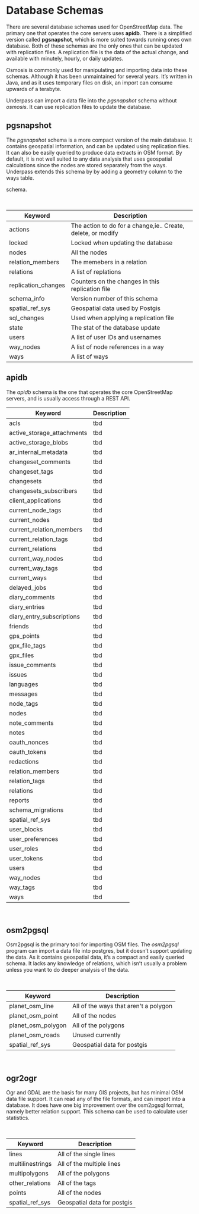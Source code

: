# Database Schemas

There are several database schemas used for OpenStreetMap data. The
primary one that operates the core servers uses **apidb**. There is a
simplified version called **pgsnapshot**, which is more suited towards
running ones own database. Both of these schemas are the only ones
that can be updated with replication files. A replication file is the
data of the actual change, and available with minutely, hourly, or
daily updates.

Osmosis is commonly used for manipulating and importing data into
these schemas. Although it has been unmaintained for several
years. It’s written in Java, and as it uses temporary files on disk,
an import can consume upwards of a terabyte.

Underpass can import a data file into the *pgsnapshot* schema without
*osmosis*. It can use replication files to update the database. 

## pgsnapshot

The *pgsnapshot* schema is a more compact version of the main
database. It contains geospatial information, and can be updated using
replication files. It can also be easily queried to produce data
extracts in OSM format. By default, it is not well suited to any data
analysis that uses geospatial calculations since the nodes are stored
separately from the ways. Underpass extends this schema by by adding a
geometry column to the ways table.

schema.

&nbsp;

Keyword | Description
--------|------------
actions | The action to do for a change,ie.. Create, delete, or modify
locked | Locked when updating the database
nodes | All the nodes
relation_members | The memebers in a relation
relations | A list of replations
replication_changes | Counters on the changes in this replication file
schema_info | Version number of this schema
spatial_ref_sys | Geospatial data used by Postgis
sql_changes | Used when applying a replication file
state | The stat of the database update
users | A list of user IDs and usernames
way_nodes | A list of node references in a way
ways | A list of ways

## apidb

The *apidb* schema is the one that operates the core OpenStreetMap
servers, and is usually access through a REST API.


Keyword | Description |
--------|------------ |
acls | tbd
active_storage_attachments | tbd
active_storage_blobs | tbd
ar_internal_metadata | tbd
changeset_comments | tbd
changeset_tags | tbd
changesets | tbd
changesets_subscribers | tbd
client_applications | tbd
current_node_tags | tbd
current_nodes | tbd
current_relation_members | tbd
current_relation_tags | tbd
current_relations | tbd
current_way_nodes | tbd
current_way_tags | tbd
current_ways | tbd
delayed_jobs | tbd
diary_comments | tbd
diary_entries | tbd
diary_entry_subscriptions | tbd
friends | tbd
gps_points | tbd
gpx_file_tags | tbd
gpx_files | tbd
issue_comments | tbd
issues | tbd
languages | tbd
messages | tbd
node_tags | tbd
nodes | tbd
note_comments | tbd
notes | tbd
oauth_nonces | tbd
oauth_tokens | tbd
redactions | tbd
relation_members | tbd
relation_tags | tbd
relations | tbd
reports | tbd
schema_migrations | tbd
spatial_ref_sys | tbd
user_blocks | tbd
user_preferences | tbd
user_roles | tbd
user_tokens | tbd
users | tbd
way_nodes | tbd
way_tags | tbd
ways | tbd

&nbsp;
## osm2pgsql

Osm2pgsql is the primary tool for importing OSM files. The *osm2pgsql*
program can import a data file into postgres, but it doesn’t support
updating the data. As it contains geospatial data, it’s a compact and
easily queried schema. It lacks any knowledge of relations, which
isn’t usually a problem unless you want to do deeper analysis of the
data.

&nbsp;

Keyword | Description |
--------|------------ |
planet_osm_line | All of the ways that aren't a polygon
planet_osm_point | All of the nodes
planet_osm_polygon | All of the polygons
planet_osm_roads | Unused currently
spatial_ref_sys | Geospatial data for postgis

&nbsp;
## ogr2ogr

Ogr and GDAL are the basis for many GIS projects, but has minimal OSM
data file support. It can read any of the file formats, and can import
into a database. It does have one big improvement over the osm2pgsql
format, namely better relation support. This schema can be used to
calculate user statistics. 

&nbsp;

Keyword | Description |
--------|------------ |
lines | All of the single lines
multilinestrings | All of the multiple lines
multipolygons | All of the polygons
other_relations | All of the tags
points | All of the nodes
spatial_ref_sys | Geospatial data for postgis
